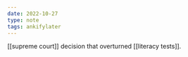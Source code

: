 ```yaml
---
date: 2022-10-27
type: note
tags: ankifylater 
---
```


[[supreme court]] decision that overturned [[literacy tests]].
